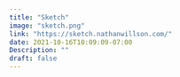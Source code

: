 ```yaml
---
title: "Sketch"
image: "sketch.png"
link: "https://sketch.nathanwillson.com/"
date: 2021-10-16T10:09:09-07:00
Description: ""
draft: false
---
```

